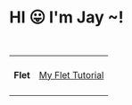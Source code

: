 <html>
  <head>
    <body>
    <h1>HI 😛 I'm Jay ~!</h1>
      <table>
        <img src = "">
      </table>
      <table>
        <tr>
          <td><h4>Flet</h4></td><td><a href = "https://github.com/Suk0803/Flet-tutorial">My Flet Tutorial</a></td>
        </tr>
      </table>
    </body>
  </head>
</html>
